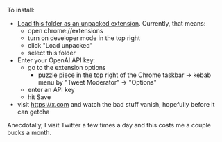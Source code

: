 To install:
- [Load this folder as an unpacked extension](https://support.google.com/chrome/a/answer/2714278?hl=en#:~:text=Test%20the%20app%20or%20extension). Currently, that means:
  - open chrome://extensions
  - turn on developer mode in the top right
  - click "Load unpacked"
  - select this folder
- Enter your OpenAI API key:
  - go to the extension options
    - puzzle piece in the top right of the Chrome taskbar -> kebab menu by "Tweet Moderator" -> "Options"
  - enter an API key
  - hit Save
- visit https://x.com and watch the bad stuff vanish, hopefully before it can getcha

Anecdotally, I visit Twitter a few times a day and this costs me a couple bucks a month.
